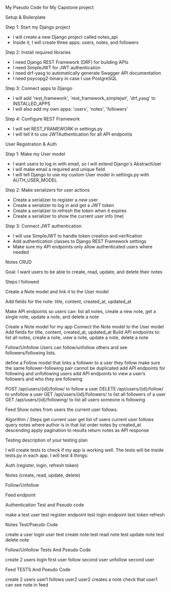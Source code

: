 My Pseudo Code for My Capstone project

 Setup & Boilerplate

Step 1: Start my Django project
- I will create a new Django project called notes_api
- Inside it, I will create three apps: users, notes, and followers

Step 2: Install required libraries
- I need Django REST Framework (DRF) for building APIs
- I need SimpleJWT for JWT authentication
- I need drf-yasg to automatically generate Swagger API documentation
- I need psycopg2-binary in case I use PostgreSQL

Step 3: Connect apps to Django
- I will add 'rest_framework', 'rest_framework_simplejwt', 'drf_yasg' to INSTALLED_APPS
- I will also add my own apps: 'users', 'notes', 'followers'

Step 4: Configure REST Framework
- I will set REST_FRAMEWORK in settings.py
- I will tell it to use JWTAuthentication for all API endpoints


User Registration & Auth

Step 1: Make my User model
- I want users to log in with email, so I will extend Django's AbstractUser
- I will make email a required and unique field
- I will tell Django to use my custom User model in settings.py with AUTH_USER_MODEL

Step 2: Make serializers for user actions
- Create a serializer to register a new user
- Create a serializer to log in and get a JWT token
- Create a serializer to refresh the token when it expires
- Create a serializer to show the current user info (me)

Step 3: Connect JWT authentication
- I will use SimpleJWT to handle token creation and verification
- Add authentication classes to Django REST Framework settings
- Make sure my API endpoints only allow authenticated users where needed


Notes CRUD

Goal: I want users to be able to create, read, update, and delete their notes

Steps I followed

Create a Note model and link it to the User model

Add fields for the note: title, content, created_at, updated_at


Make API endpoints so users can: list all notes, create a new note, get a single note, update a note, and delete a note


Create a Note model for my app
Connect the Note model to the User model
Add fields for title, content, created_at, updated_at
Build API endpoints to: list all notes, create a note, view a note, update a note, delete a note

Follow/Unfollow
Users can follow/unfollow others and see followers/following lists.

define a Follow model that links a follower to a user they follow
make sure the same follower-following pair cannot be duplicated
add API endpoints for following and unfollowing users
add API endpoints to view a user’s followers and who they are following

POST /api/users/{id}/follow/ to follow a user
DELETE /api/users/{id}/follow/ to unfollow a user
GET /api/users/{id}/followers/ to list all followers of a user
GET /api/users/{id}/following/ to list all users someone is following

Feed
Show notes from users the current user follows.

Algorithm / Steps
get current user
get list of users current user follows
query notes where author is in that list
order notes by created_at descending
apply pagination to results
return notes as API response

Testing
description of your testing plan

I will create tests to check if my app is working well.
The tests will be inside tests.py in each app.
I will test 4 things:

Auth (register, login, refresh token)

Notes (create, read, update, delete)

Follow/Unfollow

Feed endpoint

Authentication Test and Pseudo code

make a test user
test register endpoint
test login endpoint
test token refresh

Notes Test/Pseudo Code

create a user
login user
test create note
test read note
test update note
test delete note

Follow/Unfollow Tests And Pseudo Code

create 2 users
login first user
follow second user
unfollow second user

Feed TESTS And Pseudo Code

create 2 users
user1 follows user2
user2 creates a note
check that user1 can see note in feed


